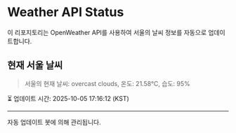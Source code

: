 
# Weather API Status

이 리포지토리는 OpenWeather API를 사용하여 서울의 날씨 정보를 자동으로 업데이트합니다.

## 현재 서울 날씨
> 서울의 현재 날씨: overcast clouds, 온도: 21.58°C, 습도: 95%

⏳ 업데이트 시간: 2025-10-05 17:16:12 (KST)

---
자동 업데이트 봇에 의해 관리됩니다.
